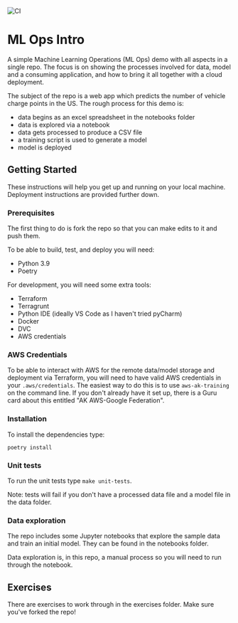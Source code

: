 ![CI](https://github.com/armakuni/mlops-workshop/actions/workflows/ci.yml/badge.svg)

# ML Ops Intro

A simple Machine Learning Operations (ML Ops) demo with all aspects in a single repo. The focus is on showing the processes involved for data, model and a consuming application, and how to bring it all together with a cloud deployment.

The subject of the repo is a web app which predicts the number of vehicle charge points in the US. The rough process for this demo is:
- data begins as an excel spreadsheet in the notebooks folder
- data is explored via a notebook
- data gets processed to produce a CSV file
- a training script is used to generate a model
- model is deployed

## Getting Started

These instructions will help you get up and running on your local machine. Deployment instructions are provided further down.

### Prerequisites

The first thing to do is fork the repo so that you can make edits to it and push them.

To be able to build, test, and deploy you will need:
- Python 3.9
- Poetry

For development, you will need some extra tools:
- Terraform
- Terragrunt
- Python IDE (ideally VS Code as I haven't tried pyCharm)
- Docker
- DVC
- AWS credentials

### AWS Credentials

To be able to interact with AWS for the remote data/model storage and deployment via Terraform, you will need to have valid AWS credentials in your `.aws/credentials`. The easiest way to do this is to use `aws-ak-training` on the command line. If you don't already have it set up, there is a Guru card about this entitled "AK AWS-Google Federation".

### Installation

To install the dependencies type:

`poetry install`

### Unit tests

To run the unit tests type `make unit-tests`.

Note: tests will fail if you don't have a processed data file and a model file in the data folder.

### Data exploration

The repo includes some Jupyter notebooks that explore the sample data and train an initial model. They can be found in the notebooks folder.

Data exploration is, in this repo, a manual process so you will need to run through the notebook.

## Exercises

There are exercises to work through in the exercises folder. Make sure you've forked the repo!